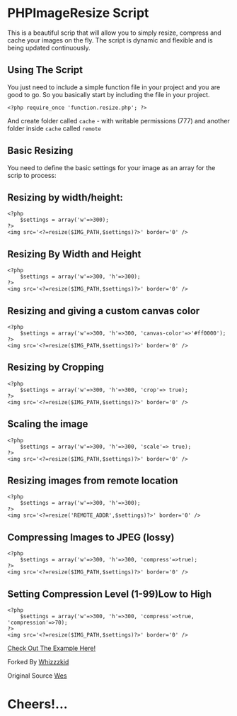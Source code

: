 PHPImageResize Script
=====================

This is a beautiful scrip that will allow you to simply resize, compress and cache your images on the fly. The script is dynamic and flexible and is being updated continuously.

Using The Script
----------------

You just need to include a simple function file in your project and you are good to go. So you basically start by including the file in your project.

	<?php require_once 'function.resize.php'; ?>

And create folder called `cache` - with writable permissions (777) and another folder inside `cache` called `remote`

Basic Resizing
--------------

You need to define the basic settings for your image as an array for the scrip to process:

Resizing by width/height:
-------------------------

	<?php
		$settings = array('w'=>300);
	?>
	<img src='<?=resize($IMG_PATH,$settings)?>' border='0' />

Resizing By Width and Height
----------------------------

	<?php
		$settings = array('w'=>300, 'h'=>300);
	?>
	<img src='<?=resize($IMG_PATH,$settings)?>' border='0' />

Resizing and giving a custom canvas color
-----------------------------------------

	<?php
		$settings = array('w'=>300, 'h'=>300, 'canvas-color'=>'#ff0000');
	?>
	<img src='<?=resize($IMG_PATH,$settings)?>' border='0' />

Resizing by Cropping
--------------------

	<?php
		$settings = array('w'=>300, 'h'=>300, 'crop'=> true);
	?>
	<img src='<?=resize($IMG_PATH,$settings)?>' border='0' />

Scaling the image
-----------------

	<?php
		$settings = array('w'=>300, 'h'=>300, 'scale'=> true);
	?>
	<img src='<?=resize($IMG_PATH,$settings)?>' border='0' />

Resizing images from remote location
------------------------------------

	<?php
		$settings = array('w'=>300, 'h'=>300);
	?>
	<img src='<?=resize('REMOTE_ADDR',$settings)?>' border='0' />

Compressing Images to JPEG (lossy)
----------------------------------

	<?php
		$settings = array('w'=>300, 'h'=>300, 'compress'=>true);
	?>
	<img src='<?=resize($IMG_PATH,$settings)?>' border='0' />

Setting Compression Level (1-99)Low to High
-------------------------------------------

	<?php
		$settings = array('w'=>300, 'h'=>300, 'compress'=>true, 'compression'=>70);
	?>
	<img src='<?=resize($IMG_PATH,$settings)?>' border='0' />

[Check Out The Example Here!](http://clients.nishantarora.in/projects/PHPImageResize/example.php?img=images/dog.png)

Forked By [Whizzzkid](http://nishantarora.in/)

Original Source [Wes](https://github.com/wes/phpimageresize)

Cheers!...
==========